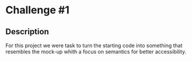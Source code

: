 # Challenge #1

## Description
For this project we were task to turn the starting code into something that resembles the mock-up whith a focus on semantics for better accessibility.
